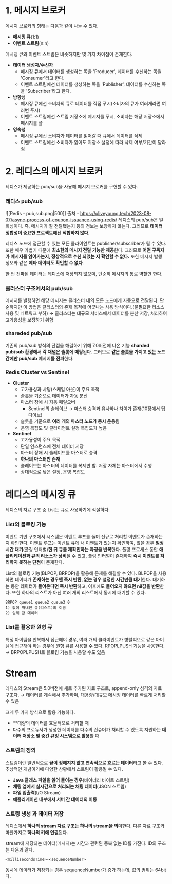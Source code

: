 # 1. 메시지 브로커
메시지 브로커의 형태는 다음과 같이 나눌 수 있다.
- **메시징 큐**(1:1)
- **이벤트 스트림**(n:n)

메시징 큐와 이벤트 스트림은 비슷하지만 몇 가지 차이점이 존재한다.
- **데이터 생성자/수신자**
	- 메시징 큐에서 데이터를 생성하는 쪽을 'Producer', 데이터를 수신하는 쪽을 'Consumer'라고 한다. 
	- 이벤트 스트림에선 데이터를 생성하는 쪽을 'Publisher', 데이터를 수신하는 쪽을 'Subscriber'라고 한다.
- **방향성**
	- 메시징 큐에선 소비자의 큐로 데이터를 직접 푸시(소비자의 큐가 여러개라면 여러번 푸시)
	- 이벤트 스트림에선 스트림 저장소에 메시지를 푸시, 소비자는 해당 저장소에서 메시지를 풀
- **영속성**
	- 메시징 큐에선 소비자가 데이터를 읽어갈 때 큐에서 데이터를 삭제
	- 이벤트 스트림에선 소비자가 읽어도 저장소 설정에 따라 삭제 여부/기간이 달라짐

# 2. 레디스의 메시지 브로커
레디스가 제공하는 pub/sub을 사용해 메시지 브로커를 구현할 수 있다.
### 레디스 pub/sub
![[Redis - pub,sub.png|500]] 출처 - https://oliveyoung.tech/2023-08-07/async-process-of-coupon-issuance-using-redis/
레디스의 pub/sub은 일회성이다. 
즉, 메시지가 잘 전달됐는지 등의 정보는 보장하지 않는다. 
그러므로 **데이터 정합성이 중요한 프로젝트에선 적합하지 않다**.

레디스 노드에 접근할 수 있는 모든 클라이언트는 publisher/subscriber가 될 수 있다.
또한 매우 가볍기 때문에 **최소한의 메시지 전달 기능만 제공**한다.
그러므로 **어떤 구독자가 메시지를 읽어가는지, 정상적으로 수신 되었는 지 확인할 수 없다.**
또한 메시지 발행 정보와 같은 **메타 데이터도 확인할 수 없다**.

한 번 전파된 데이터는 레디스에 저장되지 않으며, 단순히 메시지의 통로 역할만 한다. 

### 클러스터 구조에서의 pub/sub
메시지를 발행하면 해당 메시지는 클러스터 내의 모든 노드에게 자동으로 전달된다.
단순하지만 이 방법은 클러스터의 존재 목적에 어긋나는 사용 방식이다.(불필요한 리소스 사용 및 네트워크 부하)
→ 클러스터는 대규모 서비스에서 데이터를 분산 저장, 처리하여 고가용성을 보장하기 위함

### shareded pub/sub
기존의 pub/sub 방식의 단점을 해결하기 위해 7.0버전에 나온 기능
**sharded pub/sub 환경에서 각 채널은 슬롯에 매핑**된다.
그러므로 **같은 슬롯을 가지고 있는 노드 간에만 pub/sub 메시지를 전파**한다.

### Redis Cluster vs Sentinel
- **Cluster**
    - 고가용성과 샤딩(스케일 아웃)이 주요 목적
    - 슬롯을 기준으로 데이터가 자동 분산
    - 마스터 장애 시 자동 페일오버
        - Sentinel의 슬레이브 → 마스터 승격과 유사하나 차이가 존재(10장에서 딥다이브)
    - 슬롯을 기준으로 **여러 개의 마스터 노드가 동시 운용**됨
    - 운영 복잡도 및 클라이언트 설정 복잡도가 높음
- **Sentinel**
    - 고가용성이 주요 목적
    - 단일 인스턴스에 전체 데이터 저장
    - 마스터 장애 시 슬레이브를 마스터로 승격
    - **하나의 마스터만 존재**
    - 슬레이브는 마스터의 데이터를 복제만 함. 저장 자체는 마스터에서 수행
    - 상대적으로 낮은 설정, 운영 복잡도

# 레디스의 메시징 큐

레디스의 자료 구조 중 List는 큐로 사용하기에 적절하다.
### List의 블로킹 기능
이벤트 기반 구조에서 시스템은 이벤트 루프를 돌며 신규로 처리할 이벤트가 존재하는 지 확인한다.
이벤트 루프는 이벤트 큐에 새 이벤트가 있는지 확인하여, 없을 경우 **일정 시간 대기**(폴링 인터벌)**한 뒤 큐를 재확인하는 과정을 반복**한다.
폴링 프로세스 동안 **애플리케이션과 큐의 리소스가 낭비**될 수 있고, 폴링 인터벌이 존재하여 **즉시 이벤트를 처리하지 못하는 단점**이 존재한다.

List의 블로킹 기능(BLPOP, BRPOP)을 활용해 문제를 해결할 수 있다.
BLPOP을 사용하면 데이터가 **존재하는 경우엔 즉시 반환, 없는 경우 설정한 시간만큼 대기**한다.
대기하는 동안 **데이터가 들어온다면 즉시 반환**하고, 이후에도 **들어오지 않으면 nil값을 반환**한다.
또한 하나의 리스트가 아닌 여러 개의 리스트에서 동시에 대기할 수 있다.
```
BRPOP queue1 queue2 queue3 0 
1) 값이 꺼내진 큐(리스트)의 이름
2) 실제 값 데이터
```

### List를 활용한 원형 큐
특정 아이템을 반복해서 접근해야 경우, 여러 개의 클라이언트가 병렬적으로 같은 아이템에 접근해야 하는 경우에 원형 큐를 사용할 수 있다.
RPOPLPUSH 기능을 사용한다.
→ BRPOPLPUSH로 블로킹 기능을 사용할 수도 있음

# Stream
레디스의 Stream은 5.0버전에 새로 추가된 자료 구조로, append-only 성격의 자료 구조다.
→ 데이터를 계속해서 추가하며, 대용량/대규모 메시징 데이터를 빠르게 처리할 수 있음

크게 두 가지 방식으로 활용 가능하다.
- **대량의 데이터를 효율적으로 처리할 때
- 다수의 프로듀서가 생성한 데이터를 다수의 컨슈머가 처리할 수 있도록 지원하는 **데이터 저장소 및 중간 큐잉 시스템으로 활용**할 때
### 스트림의 정의
스트림이란 일반적으로 **끝이 정해지지 않고 연속적으로 흐르는 데이터**라고 볼 수 있다.
추상적인 개념이기에 다양한 상황에서 스트림이 활용될 수 있다.
- **Java 클래스 파일을 읽어 들이는 경우**(바이너리 바이트 스트림)
- **채팅 앱에서 실시간으로 처리되는 채팅 데이터**(JSON 스트림)
- **파일 입출력**(I/O Stream)
- **애플리케이션 내부에서 서버 간 데이터의 이동**

### 스트링 생성 과 데이터 저장
레디스에서 **하나의 stream 자료 구조는 하나의 stream을 의**미한다. 
다른 자료 구조와 마찬가지로 **하나의 키에 연결**된다. 

stream에 저장되는 데이터(메시지)는 시간과 관련된 중복 없는 ID를 가진다. ID의 구조는 다음과 같다.
```text
<millisecondsTime>-<sequenceNumber>
```
동시에 데이터가 저장되는 경우 sequenceNumber가 증가 하는데, 값의 범위는 64bit다.

